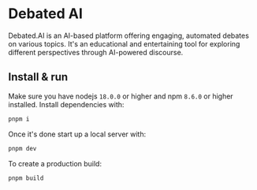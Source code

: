 # Debated AI

Debated.AI is an AI-based platform offering engaging, automated debates on various topics. It's an educational and entertaining tool for exploring different perspectives through AI-powered discourse.

## Install & run

Make sure you have nodejs `18.0.0` or higher and npm `8.6.0` or higher installed. Install dependencies with:

```bash
pnpm i
```

Once it's done start up a local server with:

```bash
pnpm dev
```

To create a production build:

```bash
pnpm build
```
